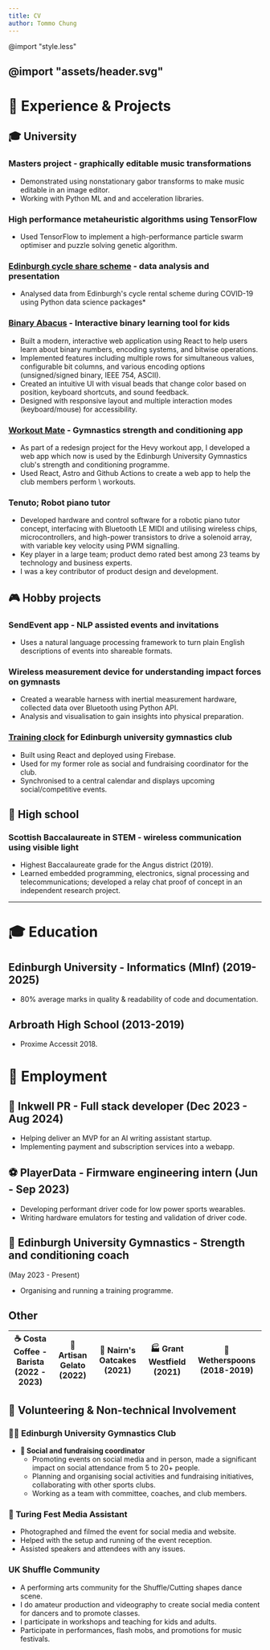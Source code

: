 ```yaml
---
title: CV
author: Tommo Chung
---
```


<link rel="stylesheet" href="style.less">
<link rel="preconnect" href="https://fonts.googleapis.com">
<link rel="preconnect" href="https://fonts.gstatic.com" crossorigin>
<link href="https://fonts.googleapis.com/css2?family=Cal+Sans&family=Lato:ital,wght@0,100;0,300;0,400;0,700;0,900;1,100;1,300;1,400;1,700;1,900&display=swap" rel="stylesheet">


@import "style.less"

@import "assets/header.svg"
---


# 📐 Experience & Projects

## 🎓 University

### Masters project - graphically editable music transformations
* Demonstrated using nonstationary gabor transforms to make music editable in an image editor.
* Working with Python ML and and acceleration libraries.

### High performance metaheuristic algorithms using TensorFlow 
* Used TensorFlow to implement a high-performance particle swarm optimiser and puzzle solving genetic algorithm.

### [Edinburgh cycle share scheme](https://redd.it/mrbvvt) - data analysis and presentation 
* Analysed data from Edinburgh's cycle rental scheme during COVID-19 using Python data science packages*

### [Binary Abacus](https://tommo.page/abacus) - Interactive binary learning tool for kids 
* Built a modern, interactive web application using React to help users learn about binary numbers, encoding systems, and bitwise operations.
* Implemented features including multiple rows for simultaneous values, configurable bit columns, and various encoding options (unsigned/signed binary, IEEE 754, ASCII).
* Created an intuitive UI with visual beads that change color based on position, keyboard shortcuts, and sound feedback.
* Designed with responsive layout and multiple interaction modes (keyboard/mouse) for accessibility.

### [Workout Mate](https://workout.tommo.page) - Gymnastics strength and conditioning app 
* As part of a redesign project for the Hevy workout app, I developed a web app which now is used by the Edinburgh University Gymnastics club's strength and conditioning programme.
* Used React, Astro and Github Actions to create a web app to help the club members perform \\ workouts.

### Tenuto; Robot piano tutor 
* Developed hardware and control software for a robotic piano tutor concept, interfacing with Bluetooth LE MIDI and utilising wireless chips, microcontrollers, and high-power transistors to drive a solenoid array, with variable key velocity using PWM signalling.
* Key player in a large team; product demo rated best among 23 teams by technology and business experts.
* I was a key contributor of product design and development.

## 🎮 Hobby projects

### SendEvent app - NLP assisted events and invitations 
* Uses a natural language processing framework to turn plain English descriptions of events into shareable formats.

### Wireless measurement device for understanding impact forces on gymnasts 
* Created a wearable harness with inertial measurement hardware, collected data over Bluetooth using Python API.
* Analysis and visualisation to gain insights into physical preparation.

### [Training clock](https://clock.tommo.page) for Edinburgh university gymnastics club 
* Built using React and deployed using Firebase.
* Used for my former role as social and fundraising coordinator for the club.
* Synchronised to a central calendar and displays upcoming social/competitive events.

## 🏫 High school

### Scottish Baccalaureate in STEM - wireless communication using visible light 
* Highest Baccalaureate grade for the Angus district (2019).
* Learned embedded programming, electronics, signal processing and telecommunications; developed a relay chat proof of concept in an independent research project.

---

# 🎓 Education

## Edinburgh University - Informatics (MInf) (2019-2025)
- 80% average marks in quality & readability of code and documentation.

<!-- 
| 👨‍💻 **Programming** | ☁️ **Systems** | 🧮 **Maths** | 🔣 **Theory** | 🎨 **Other** |
|---|---|---|---|---|
| Functional Programming in Haskell | Object-oriented Software Development | Discrete Maths & Probability | Programming Language Design | Mandarin Chinese |
| Algorithms & Data Structures | Operating Systems | Linear Algebra | Formal Logic | Creative Coding for Music |
| Internet-scale computing | Computer Security | Calculus | Cognitive Science | Robotics & Computer Vision |
| Microprocessor Architecture | Metaheuristic & Genetic Algorithms | Data Science & Statistics | m | Computing Education | -->

## Arbroath High School (2013-2019) 
- Proxime Accessit 2018.

# 💼 Employment

## 📝 Inkwell PR - Full stack developer (Dec 2023 - Aug 2024)
- Helping deliver an MVP for an AI writing assistant startup.
- Implementing payment and subscription services into a webapp.

## ⚽ PlayerData - Firmware engineering intern (Jun - Sep 2023)
- Developing performant driver code for low power sports wearables.
- Writing hardware emulators for testing and validation of driver code.

## 💪 Edinburgh University Gymnastics - Strength and conditioning coach
(May 2023 - Present)
- Organising and running a training programme.

## Other
|☕ **Costa Coffee - Barista (2022 - 2023)** |🍦 **Artisan Gelato (2022)** |🍪 **Nairn's Oatcakes (2021)** |🏭 **Grant Westfield (2021)** | 🍴 **Wetherspoons (2018-2019)** |
|-|-|-|-|-|


## 🤝 Volunteering & Non-technical Involvement

### 🤸‍♂️ Edinburgh University Gymnastics Club

- **🤝 Social and fundraising coordinator**
    - Promoting events on social media and in person, made a significant impact on social attendance from 5 to 20+ people.
    - Planning and organising social activities and fundraising initiatives, collaborating with other sports clubs.
    - Working as a team with committee, coaches, and club members.

### 📰 Turing Fest Media Assistant
- Photographed and filmed the event for social media and website.
- Helped with the setup and running of the event reception.
- Assisted speakers and attendees with any issues.

### UK Shuffle Community 
- A performing arts community for the Shuffle/Cutting shapes dance scene.
- I do amateur production and videography to create social media content for dancers and to promote classes.
- I participate in workshops and teaching for kids and adults.
- Participate in performances, flash mobs, and promotions for music festivals.


